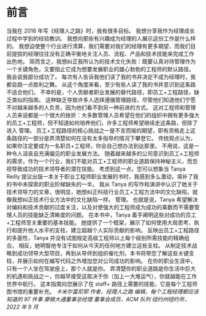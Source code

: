 # 前言

当我在 2016 年写《经理人之路》时，我有很多目标。 我想分享我作为经理成长过程中学到的经验教训。 我想向那些有兴趣成为经理的人展示这份工作是什么样的。 我想迫使整个行业进行清算，我们需要对我们的经理有更多期望，而我们目前提拔的经理往往没有正确平衡地关注人员、流程、产品和技术技能来完成工作 出色地。 简而言之，我想纠正我所认为的技术文化失败：既要认真对待管理作为一个关键角色，又要阻止它成为想要发展职业的雄心勃勃的工程师的默认路径。
我会说我部分成功了。 每次有人告诉我他们读了我的书并决定不成为经理时，我都会跳一点胜利之舞。 从这个角度来看，至少有些人读了我的书并意识到这条路不适合他们。 不幸的是，个人贡献者职业发展的替代路径，即员工+工程路径，缺乏类似的指南。 这种缺乏导致许多人选择遵循管理路径，尽管他们知道他们宁愿不对越来越多的人负责，因为他们看不到另一种前进的方式。 这对工程师和管理人员来说都是一个很大的挫折：大多数管理人员希望在他们的组织中拥有更多强大的员工+工程师，但不知道如何培养他们，许多工程师希望继续走这条路，但除了进入 管理。
员工+工程路径的核心挑战之一是不言而喻的期望，即有资格走上这条路径的一部分是弄清楚如何在没有太多指导的情况下攀登它。 传统观点认为，如果你注定要成为一名职员+工程师，你会自己想办法到达那里。 不用说，这是一种令人沮丧且充满偏见的职业发展方法。 随着越来越多的公司意识到员工+工程师的需求，作为一个行业，我们不能对员工+工程师的职业道路保持神秘主义，而忽视导致成功的技术领导者的潜在技能。
考虑到这一点，您可以想象当 Tanya Reilly 提议出版一本关于职业工程师职业发展的书时，我感到多么激动，填补了我的书中未探索的职业阶梯缺失的一半。 我从 Tanya 的写作和演讲中认识了她关于技术领导力的文章，很明显，她想纠正科技行业员工+工程方法中的文化缺陷，就像我想纠正技术行业方法中的文化缺陷一样。 管理。 也就是说，Tanya 希望解决对编码和技术贡献的过度关注，以及对使强大的工程师成为成功的乘数而不需要管理人员的技能缺乏清晰度的问题。
在本书中，Tanya 着手阐明这些对成功的员工+工程师至关重要的基本技能。 她提供了一个框架，展示了如何使用大局思考、执行和提升他人水平的支柱，建立超越个人实际贡献的影响。
反映出员工+工程路径的多面性，Tanya 并没有试图规定高级工程师以上每个级别所需技能的精确组合。 相反，她明智地专注于如何从今天的任何地方建立这些支柱。 从制定技术战略到成功领导大型项目，再到从导师到组织催化剂，本书将带您了解这些关键支柱，并展示如何在编写代码之外增加您对公司成功的影响。
在你的职业生涯中，只有一个人坐在驾驶座上，那个人就是你。 弄清楚你的职业道路是你生活中巨大的机遇和挑战之一，你越早接受这取决于你（加上一大堆运气），你就越能在工作世界中航行。 这本指南向您展示了在 staff+ 路径上需要的技能，它是每个工程师图书馆的重要补充。
*卡米尔富尼耶*
*作者，经理人之路*
*编辑，每个工程经理都应该知道的 97 件事*
*摩根大通董事总经理*
*董事会成员，ACM 队列*
*纽约州纽约市，2022 年 9 月*